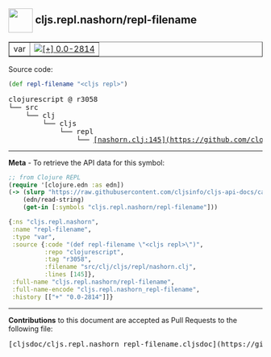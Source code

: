 ## <img width="48px" valign="middle" src="http://i.imgur.com/Hi20huC.png"> cljs.repl.nashorn/repl-filename

 <table border="1">
<tr>

<td>var</td>
<td><a href="https://github.com/cljsinfo/cljs-api-docs/tree/0.0-2814"><img valign="middle" alt="[+] 0.0-2814" src="https://img.shields.io/badge/+-0.0--2814-lightgrey.svg"></a> </td>
</tr>
</table>






Source code:

```clj
(def repl-filename "<cljs repl>")
```

 <pre>
clojurescript @ r3058
└── src
    └── clj
        └── cljs
            └── repl
                └── <ins>[nashorn.clj:145](https://github.com/clojure/clojurescript/blob/r3058/src/clj/cljs/repl/nashorn.clj#L145)</ins>
</pre>


---

__Meta__ - To retrieve the API data for this symbol:

```clj
;; from Clojure REPL
(require '[clojure.edn :as edn])
(-> (slurp "https://raw.githubusercontent.com/cljsinfo/cljs-api-docs/catalog/cljs-api.edn")
    (edn/read-string)
    (get-in [:symbols "cljs.repl.nashorn/repl-filename"]))
```

```clj
{:ns "cljs.repl.nashorn",
 :name "repl-filename",
 :type "var",
 :source {:code "(def repl-filename \"<cljs repl>\")",
          :repo "clojurescript",
          :tag "r3058",
          :filename "src/clj/cljs/repl/nashorn.clj",
          :lines [145]},
 :full-name "cljs.repl.nashorn/repl-filename",
 :full-name-encode "cljs.repl.nashorn_repl-filename",
 :history [["+" "0.0-2814"]]}

```

---

__Contributions__ to this document are accepted as Pull Requests to the following file:

 <pre>
[cljsdoc/cljs.repl.nashorn_repl-filename.cljsdoc](https://github.com/cljsinfo/cljs-api-docs/blob/master/cljsdoc/cljs.repl.nashorn_repl-filename.cljsdoc)
</pre>

